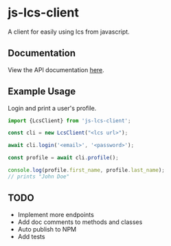 # js-lcs-client
A client for easily using lcs from javascript.

## Documentation
View the API documentation [here](http://hackru.github.io/js-lcs-client).

## Example Usage
Login and print a user's profile.

```js
import {LcsClient} from 'js-lcs-client';

const cli = new LcsClient("<lcs url>");

await cli.login('<email>', '<password>');

const profile = await cli.profile();

console.log(profile.first_name, profile.last_name);
// prints "John Doe"
```

## TODO
- Implement more endpoints
- Add doc comments to methods and classes
- Auto publish to NPM
- Add tests
